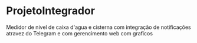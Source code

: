 # ProjetoIntegrador
Medidor de nivel de caixa d'agua e cisterna com integração de notificações atravez do Telegram e com gerencimento web com graficos
